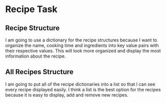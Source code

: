 # Recipe Task

## Recipe Structure

I am going to use a dictionary for the recipe structures because I want to organize the name, cooking time and ingredients into key value pairs with their respective values. This will look more organized and display the most information about the recipe.

## All Recipes Structure

I am going to put all of the recipe dictionaries into a list so that I can see every recipe displayed easily. I think a list is the best option for the recipes because it is easy to display, add and remove new recipes.
